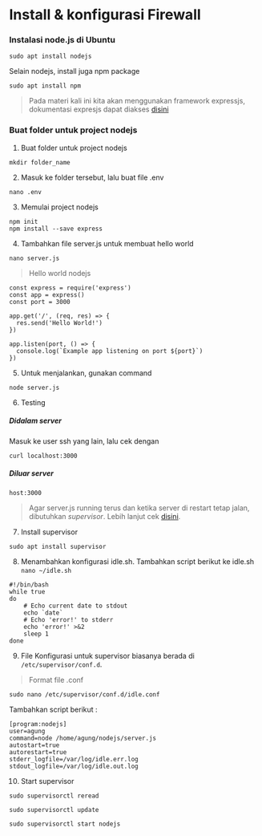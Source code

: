 # Install & konfigurasi Firewall

### Instalasi node.js di Ubuntu
```
sudo apt install nodejs
```

Selain nodejs, install juga npm package
```
sudo apt install npm
```


> Pada materi kali ini kita akan menggunakan framework expressjs, dokumentasi expresjs dapat diakses [disini](https://expressjs.com/)


### Buat folder untuk project nodejs
1. Buat folder untuk project nodejs
```
mkdir folder_name
```
2. Masuk ke folder tersebut, lalu buat file .env
```
nano .env
```
3. Memulai project nodejs
```
npm init
npm install --save express
```
4. Tambahkan file server.js untuk membuat hello world
```
nano server.js
```

> Hello world nodejs
```
const express = require('express')
const app = express()
const port = 3000

app.get('/', (req, res) => {
  res.send('Hello World!')
})

app.listen(port, () => {
  console.log(`Example app listening on port ${port}`)
})
```

5. Untuk menjalankan, gunakan command
```
node server.js
```

6. Testing
##### Didalam server
Masuk ke user ssh yang lain, lalu cek dengan
```
curl localhost:3000
```

##### Diluar server
```
host:3000
```

> Agar server.js running terus dan ketika server di restart tetap jalan, dibutuhkan *supervisor*. Lebih lanjut cek [disini](https://www.digitalocean.com/community/tutorials/how-to-install-and-manage-supervisor-on-ubuntu-and-debian-vps).

7. Install supervisor
```
sudo apt install supervisor
```

8. Menambahkan konfigurasi idle.sh. Tambahkan script berikut ke idle.sh  `nano ~/idle.sh`
```
#!/bin/bash
while true
do 
	# Echo current date to stdout
	echo `date`
	# Echo 'error!' to stderr
	echo 'error!' >&2
	sleep 1
done
```

9. File Konfigurasi untuk supervisor biasanya berada di `/etc/supervisor/conf.d`. 
> Format file .conf
```
sudo nano /etc/supervisor/conf.d/idle.conf
```
Tambahkan script berikut :
```
[program:nodejs]
user=agung
command=node /home/agung/nodejs/server.js
autostart=true
autorestart=true
stderr_logfile=/var/log/idle.err.log
stdout_logfile=/var/log/idle.out.log
```

10. Start supervisor
```
sudo supervisorctl reread
```
```
sudo supervisorctl update
```
```
sudo supervisorctl start nodejs
```


